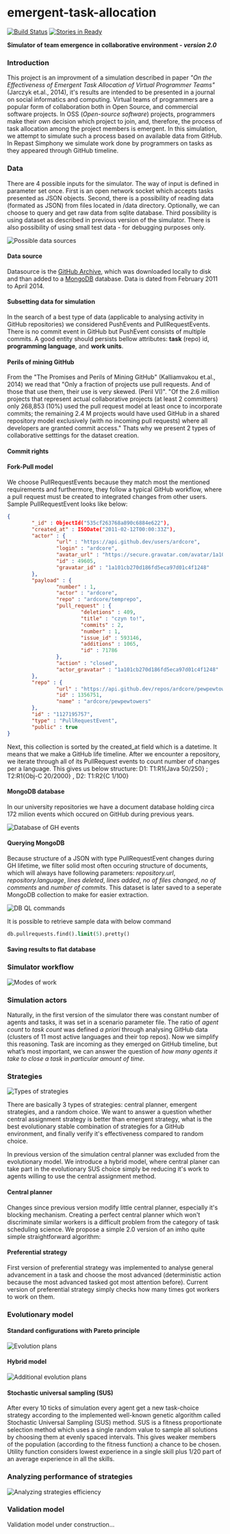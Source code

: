emergent-task-allocation
========================

[![Build Status](https://drone.io/github.com/wikiteams/emergent-task-allocation/status.png)](https://drone.io/github.com/wikiteams/emergent-task-allocation/latest) [![Stories in Ready](https://badge.waffle.io/wikiteams/emergent-task-allocation.png?label=ready&title=Ready)](https://waffle.io/wikiteams/emergent-task-allocation)

**Simulator of team emergence in collaborative environment - _version 2.0_**

### Introduction

This project is an improvment of a simulation described in paper _"On the Effectiveness of Emergent Task Allocation of
Virtual Programmer Teams"_ (Jarczyk et.al., 2014), it's results are intended to be presented in a journal on social informatics and computing. Virtual teams of programmers are a popular form of collaboration both in Open Source, and commercial software projects. In OSS (_Open-source software_) projects, programmers make their own decision which project to join, and, therefore, the process of task allocation among the project members is emergent. In this simulation, we attempt to simulate such a process based on available data from GitHub. In Repast Simphony we simulate work done by programmers on tasks as they appeared through GitHub timeline.

### Data

There are 4 possible inputs for the simulator. The way of input is defined in parameter set once. First is an open network socket which accepts tasks presented as JSON objects. Second, there is a possibility of reading data (formated as JSON) from files located in /data directory. Optionally, we can choose to query and get raw data from sqlite database. Third possibility is using dataset as described in previous version of the simulator. There is also possibility of using small test data - for debugging purposes only.

![Possible data sources](https://dl.dropboxusercontent.com/u/103068909/data-sources.png "Possible data sources")

#### Data source

Datasource is the [GitHub Archive](https://www.githubarchive.org), which was downloaded locally to disk and than added to a [MongoDB](http://www.mongodb.org) database. Data is dated from February 2011 to April 2014. 

#### Subsetting data for simulation

In the search of a best type of data (applicable to analysing activity in GitHub repositories) we considered PushEvents and PullRequestEvents. There is no commit event in GitHub but PushEvent consists of multiple commits. A good entity should persists bellow attributes: **task** (repo) id, **programming language**, and **work units**. 

#### Perils of mining GitHub

From the "The Promises and Perils of Mining GitHub" (Kalliamvakou et.al., 2014) we read that "Only a fraction of projects use pull requests. And of those that use them, their use is very skewed. (Peril VI)". "Of the 2.6 million projects that represent actual collaborative projects (at least 2 committers) only 268,853 (10%) used the pull request model at least once to incorporate commits; the remaining 2.4 M projects would have used GitHub in a shared repository model exclusively (with no incoming pull requests) where all developers are granted commit access." Thats why we present 2 types of collaborative setttings for the dataset creation.

#### Commit rights

#### Fork-Pull model

We choose PullRequestEvents because they match most the mentioned requirements and furthermore, they follow a typical GitHub workflow, where a pull request must be created to integrated changes from other users. Sample PullRequestEvent looks like below:

```JSON
{
        "_id" : ObjectId("535cf263768a890c6884e622"),
        "created_at" : ISODate("2011-02-12T00:00:33Z"),
        "actor" : {
                "url" : "https://api.github.dev/users/ardcore",
                "login" : "ardcore",
                "avatar_url" : "https://secure.gravatar.com/avatar/1a101cb270d186fd5eca97d01c4f1248?d=http://github.dev%2Fimages%2Fgravatars%2Fgravatar-user-420.png",
                "id" : 49605,
                "gravatar_id" : "1a101cb270d186fd5eca97d01c4f1248"
        },
        "payload" : {
                "number" : 1,
                "actor" : "ardcore",
                "repo" : "ardcore/temprepo",
                "pull_request" : {
                        "deletions" : 409,
                        "title" : "czyn to!",
                        "commits" : 2,
                        "number" : 1,
                        "issue_id" : 593146,
                        "additions" : 1065,
                        "id" : 71786
                },
                "action" : "closed",
                "actor_gravatar" : "1a101cb270d186fd5eca97d01c4f1248"
        },
        "repo" : {
                "url" : "https://api.github.dev/repos/ardcore/pewpewtowers",
                "id" : 1356751,
                "name" : "ardcore/pewpewtowers"
        },
        "id" : "1127195757",
        "type" : "PullRequestEvent",
        "public" : true
}
```

Next, this collection is sorted by the created_at field which is a datetime. It means that we make a GitHub life timeline. After we encounter a repository, we iterate through all of its PullRequest events to count number of changes per a language. This gives us below structure: D1: T1:R1{Java 50/250} ; T2:R1{Obj-C 20/2000} , D2: T1:R2{C 1/100}

#### MongoDB database

In our university repositories we have a document database holding circa 172 milion events which occured on GitHub during previous years.

![Database of GH events](https://dl.dropboxusercontent.com/u/103068909/github_events_db.png "Database of GH events")

#### Querying MongoDB

Because structure of a JSON with type PullRequestEvent changes during GH lifetime, we filter solid most often occuring structure of documents, which will always have following parameters: *repository.url*, *repository.language*, *lines deleted*, *lines added*, *no of files changed*, *no of comments* and *number of commits*. This dataset is later saved to a seperate MongoDB collection to make for easier extraction.

![DB QL commands](https://dl.dropboxusercontent.com/u/103068909/komendy_dbql.png "DB QL commands")

It is possible to retrieve sample data with below command

```sql
db.pullrequests.find().limit(5).pretty()
```

#### Saving results to flat database

### Simulator workflow

![Modes of work](https://dl.dropboxusercontent.com/u/103068909/modele-symulator.png "Modes of work")

### Simulation actors

Naturally, in the first version of the simulator there was  constant number of agents and tasks, it was set in a scenario parameter file. The ratio of *agent count* to *task count* was defined *a priori* through analysing GitHub data (clusters of 11 most active languages and their top repos). Now we simplify this reasoning. Task are incoming as they emerged on GitHub timeline, but what’s most important, we can answer the question of *how many agents it take to close a task* in *particular amount of time*.

### Strategies

![Types of strategies](https://dl.dropboxusercontent.com/u/103068909/types-of-strategies.png "Types of strategies")

There are basically 3 types of strategies: central planner, emergent strategies, and a random choice. We want to answer a question whether central assignment strategy is better than emergent strategy, what is the best evolutionary stable combination of strategies for a GitHub environment, and finally verify it's effectiveness compared to random choice.

In previous version of the simulation central planner was excluded from the evolutionary model. We introduce a hybrid model, where central planer can take part in the evolutionary SUS choice simply be reducing it's work to agents willing to use the central assignment method.

#### Central planner

Changes since previous version modify little central planner, especially it's blocking mechanism. Creating a perfect central planner which won't discriminate similar workers is a difficult problem from the category of task scheduling science. We propose a simple 2.0 version of an imho quite simple straightforward algorithm:

#### Preferential strategy

First version of preferential strategy was implemented to analyse general advancement in a task and choose the most advanced (deterministic action because the most advanced tasked got most attention before). Current version of preferential strategy simply checks how many times got workers to work on them.

### Evolutionary model

#### Standard configurations with Pareto principle

![Evolution plans](https://dl.dropboxusercontent.com/u/103068909/evolution-plans-sus.png "Evolution plans")

#### Hybrid model

![Additional evolution plans](https://dl.dropboxusercontent.com/u/103068909/evolution-plans-sus-h.png "Additional evolution plans")

#### Stochastic universal sampling (SUS)

After every 10 ticks of simulation every agent get a new task-choice strategy according to the implemented well-known
genetic algorithm called Stochastic Universal Sampling (SUS) method. SUS is a fitness proportionate selection method which uses a single random value to sample all solutions by choosing them at evenly spaced intervals. This gives weaker members of the population (according to the fitness function) a chance to be chosen.
Utility function considers lowest experience in a single skill plus 1/20 part of an average experience in all the skills.

### Analyzing performance of strategies

![Analyzing strategies efficiency](https://dl.dropboxusercontent.com/u/103068909/workflow-of-analysing-strategies.jpg "Workflow of str.an.")

### Validation model

Validation model under construction...
